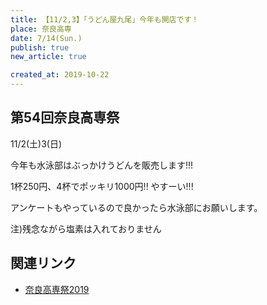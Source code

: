 ```yaml
---
title: 【11/2,3】「うどん屋九尾」今年も開店です！
place: 奈良高専
date: 7/14(Sun.)
publish: true
new_article: true

created_at: 2019-10-22
---
```


## 第54回奈良高専祭

11/2(土)3(日)

今年も水泳部はぶっかけうどんを販売します!!!

1杯250円、4杯でポッキリ1000円!! やすーい!!!

アンケートもやっているので良かったら水泳部にお願いします。

注)残念ながら塩素は入れておりません

## 関連リンク

- [奈良高専祭2019](https://www.nara-k.ac.jp/kousensai/)
